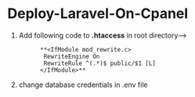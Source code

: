# Deploy-Laravel-On-Cpanel
1) Add following code to **.htaccess** in root directory-->
   
             **<IfModule mod_rewrite.c>
              RewriteEngine On
              RewriteRule ^(.*)$ public/$1 [L]
             </IfModule>**
   
3) change database credentials in .env file
